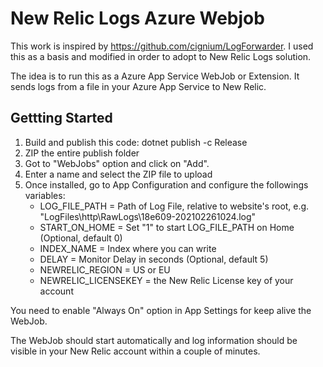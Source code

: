 # New Relic Logs Azure Webjob

This work is inspired by https://github.com/cignium/LogForwarder. I used this as a basis and modified in order to adopt to New Relic Logs solution.

The idea is to run this as a Azure App Service WebJob or Extension. It sends logs from a file in your Azure App Service to New Relic.

## Gettting Started

1. Build and publish this code: dotnet publish -c Release
2. ZIP the entire publish folder
3. Got to "WebJobs" option and click on "Add".
4. Enter a name and select the ZIP file to upload
5. Once installed, go to App Configuration and configure the followings variables:
   - LOG_FILE_PATH = Path of Log File, relative to website's root, e.g. "LogFiles\http\RawLogs\18e609-202102261024.log"
   - START_ON_HOME = Set "1" to start LOG_FILE_PATH on Home (Optional, default 0)
   - INDEX_NAME = Index where you can write
   - DELAY = Monitor Delay in seconds (Optional, default 5)
   - NEWRELIC_REGION = US or EU
   - NEWRELIC_LICENSEKEY = the New Relic License key of your account

You need to enable "Always On" option in App Settings for keep alive the WebJob.

The WebJob should start automatically and log information should be visible in your New Relic account within a couple of minutes.

